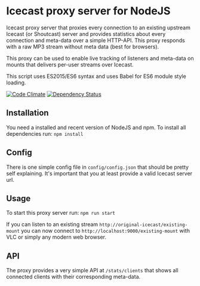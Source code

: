# Icecast proxy server for NodeJS

Icecast proxy server that proxies every connection to an existing upstream Icecast (or Shoutcast) server and provides
statistics about every connection and meta-data over a simple HTTP-API. This proxy responds with a raw MP3 stream without
meta data (best for browsers).

This proxy can be used to enable live tracking of listeners and meta-data on mounts that delivers per-user streams over Icecast.  

This script uses ES2015/ES6 syntax and uses Babel for ES6 module style loading.

[![Code Climate](https://codeclimate.com/github/pteich/node-icecast-proxy/badges/gpa.svg)](https://codeclimate.com/github/pteich/node-icecast-proxy) [![Dependency Status](https://gemnasium.com/pteich/node-icecast-proxy.svg)](https://gemnasium.com/pteich/node-icecast-proxy)

## Installation

You need a installed and recent version of NodeJS and npm. To install all dependencies run:
`npm install`

## Config

There is one simple config file in `config/config.json` that should be pretty self explaining.
It's important that you at least provide a valid Icecast server url.

## Usage

To start this proxy server run:
`npm run start`

If you can listen to an existing stream `http://original-icecast/existing-mount` you can now connect to
`http://localhost:9000/existing-mount` with VLC or simply any modern web browser.

## API

The proxy provides a very simple API at `/stats/clients` that shows all connected clients with their corresponding meta-data.
